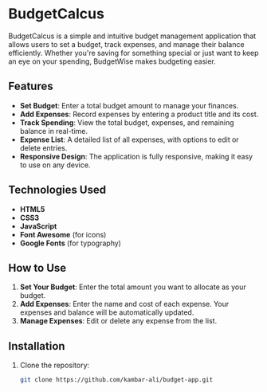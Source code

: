 # BudgetCalcus

BudgetCalcus is a simple and intuitive budget management application that allows users to set a budget, track expenses, and manage their balance efficiently. Whether you're saving for something special or just want to keep an eye on your spending, BudgetWise makes budgeting easier.

## Features

- **Set Budget**: Enter a total budget amount to manage your finances.
- **Add Expenses**: Record expenses by entering a product title and its cost.
- **Track Spending**: View the total budget, expenses, and remaining balance in real-time.
- **Expense List**: A detailed list of all expenses, with options to edit or delete entries.
- **Responsive Design**: The application is fully responsive, making it easy to use on any device.

## Technologies Used

- **HTML5**
- **CSS3**
- **JavaScript**
- **Font Awesome** (for icons)
- **Google Fonts** (for typography)

## How to Use

1. **Set Your Budget**: Enter the total amount you want to allocate as your budget.
2. **Add Expenses**: Enter the name and cost of each expense. Your expenses and balance will be automatically updated.
3. **Manage Expenses**: Edit or delete any expense from the list.

## Installation

1. Clone the repository:

   ```bash
   git clone https://github.com/kambar-ali/budget-app.git
